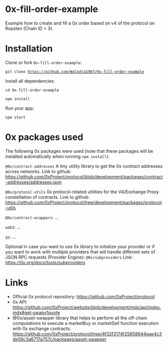 # 0x-fill-order-example
Example how to create and fill a 0x order based on v4 of the protocol on Ropsten (Chain ID = 3).

# Installation
Clone or fork <code>0x-fill-order-example</code>:

<code>git clone https://github.com/Walodja1987/0x-fill-order-example</code>

Install all dependencies:

<code>cd 0x-fill-order-example</code>

<code>npm install</code>

Run your app:

<code>npm start</code>

# 0x packages used
The following 0x packages were used (note that these packages will be installed automatically when running <code>npm install</code>): 

<code>@0x/contract-addresses</code> A tiny utility library to get the 0x contract addresses across networks. Link to github: https://github.com/0xProject/protocol/blob/development/packages/contract-addresses/addresses.json

<code>@0x/protocol-utils</code> 0x protocol-related utilities for the V4/Exchange Proxy constellation of contracts. Link to github: https://github.com/0xProject/protocol/tree/development/packages/protocol-utils

<code>@0x/contract-wrappers</code>: ...

<code>web3</code>: ...

<code>qs</code>: ...

Optional in case you want to use 0x library to initialize your provider or if you want to work with multiple providers that will handle different sets of JSON RPC requests (Provider Engine): <code>@0x/subproviders</code> Link: https://0x.org/docs/tools/subproviders 

# Links
* Official 0x protocol repository: https://github.com/0xProject/protocol
* 0x API: https://github.com/0xProject/website/blob/development/mdx/api/index.mdx#get-swapv1quote
* @0x/asset-swapper library that helps to perform all the off-chain computations to execute a marketBuy or marketSell function execution with 0x exchange contracts: https://github.com/0xProject/protocol/tree/4f32f3174f25858644eae4c3de59c3a6717a757c/packages/asset-swapper


